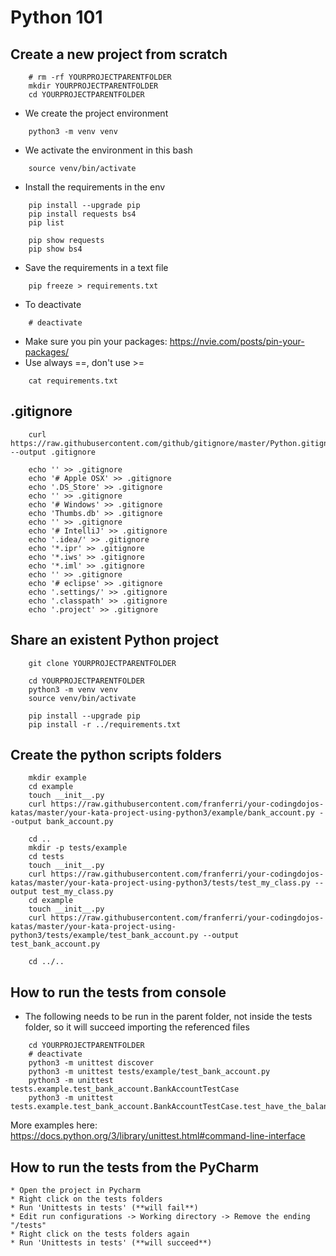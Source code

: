 # Python 101

## Create a new project from scratch
~~~~
    # rm -rf YOURPROJECTPARENTFOLDER
    mkdir YOURPROJECTPARENTFOLDER
    cd YOURPROJECTPARENTFOLDER
~~~~

* We create the project environment
~~~~
    python3 -m venv venv
~~~~
* We activate the environment in this bash
~~~~
    source venv/bin/activate
~~~~
* Install the requirements in the env
~~~~
    pip install --upgrade pip
    pip install requests bs4
    pip list

    pip show requests
    pip show bs4
~~~~
* Save the requirements in a text file
~~~~
    pip freeze > requirements.txt
~~~~
* To deactivate
~~~~
    # deactivate
~~~~
* Make sure you pin your packages: https://nvie.com/posts/pin-your-packages/
* Use always ==, don't use >=
~~~~
    cat requirements.txt
~~~~
## .gitignore
~~~~
    curl https://raw.githubusercontent.com/github/gitignore/master/Python.gitignore --output .gitignore
    
    echo '' >> .gitignore
    echo '# Apple OSX' >> .gitignore
    echo '.DS_Store' >> .gitignore
    echo '' >> .gitignore
    echo '# Windows' >> .gitignore
    echo 'Thumbs.db' >> .gitignore
    echo '' >> .gitignore
    echo '# IntelliJ' >> .gitignore
    echo '.idea/' >> .gitignore
    echo '*.ipr' >> .gitignore
    echo '*.iws' >> .gitignore
    echo '*.iml' >> .gitignore
    echo '' >> .gitignore
    echo '# eclipse' >> .gitignore
    echo '.settings/' >> .gitignore
    echo '.classpath' >> .gitignore
    echo '.project' >> .gitignore
~~~~
## Share an existent Python project
~~~~
    git clone YOURPROJECTPARENTFOLDER

    cd YOURPROJECTPARENTFOLDER
    python3 -m venv venv
    source venv/bin/activate

    pip install --upgrade pip
    pip install -r ../requirements.txt
~~~~
## Create the python scripts folders
~~~~
    mkdir example
    cd example
    touch __init__.py
    curl https://raw.githubusercontent.com/franferri/your-codingdojos-katas/master/your-kata-project-using-python3/example/bank_account.py --output bank_account.py
    
    cd ..
    mkdir -p tests/example
    cd tests
    touch __init__.py
    curl https://raw.githubusercontent.com/franferri/your-codingdojos-katas/master/your-kata-project-using-python3/tests/test_my_class.py --output test_my_class.py
    cd example
    touch __init__.py
    curl https://raw.githubusercontent.com/franferri/your-codingdojos-katas/master/your-kata-project-using-python3/tests/example/test_bank_account.py --output test_bank_account.py
    
    cd ../..
~~~~
## How to run the tests from console
* The following needs to be run in the parent folder, not inside the tests folder, so it will succeed importing the referenced files
~~~~
    cd YOURPROJECTPARENTFOLDER
    # deactivate
    python3 -m unittest discover
    python3 -m unittest tests/example/test_bank_account.py
    python3 -m unittest tests.example.test_bank_account.BankAccountTestCase
    python3 -m unittest tests.example.test_bank_account.BankAccountTestCase.test_have_the_balance_increased_after_a_deposit
~~~~
More examples here: https://docs.python.org/3/library/unittest.html#command-line-interface

## How to run the tests from the PyCharm

    * Open the project in Pycharm
    * Right click on the tests folders
    * Run 'Unittests in tests' (**will fail**)
    * Edit run configurations -> Working directory -> Remove the ending "/tests"
    * Right click on the tests folders again
    * Run 'Unittests in tests' (**will succeed**)
